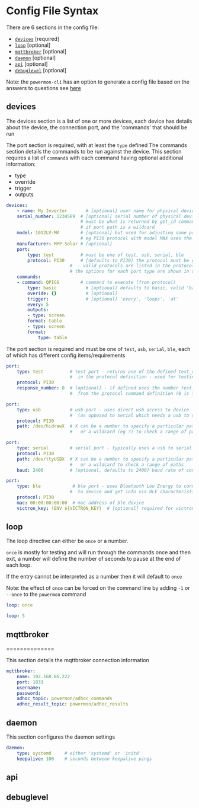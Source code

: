 # Config File Syntax

There are 6 sections in the config file:

* [`devices`](#devices) [required]
* [`loop`](#loop) [optional]
* [`mqttbroker`](#mqttbroker) [optional]
* [`daemon`](#daemon) [optional]
* [`api`](#api) [optional]
* [`debuglevel`](#debuglevel) [optional]

Note: the ``powermon-cli`` has an option to generate a config file based on the answers to questions see [here](usage.md#powermon-cli)


## devices
The devices section is a list of one or more devices, each device has details about the device, the connection port, and the 'commands' that should be run

The port section is required, with at least the ``type`` defined
The commands section details the commands to be run against the device. This section requires a list of ``command``s with each command having optional additional information:

* type
* override
* trigger
* outputs

``` yaml title='devices section example'
devices:
    - name: My Inverter       # [optional] user name for physical device
    serial_number: 1234589  # [optional] serial number of physical device
                            # must be what is returned by get_id command
                            # if port path is a wildcard
    model: 1012LV-MK        # [optional] but used for adjusting some protocols
                            # eg PI30 protocol with model MAX uses the MAX version of the protocol
    manufacturer: MPP-Solar # [optional]
    port:
        type: test          # must be one of test, usb, serial, ble
        protocol: PI30      # [defaults to PI30] the protocol must be defined for any type of port
                        #  - valid protocols are listed in the protocols document
                        # the options for each port type are shown in separate sections below
    commands:
    - command: QPIGS        # command to execute (from protocol)
        type: basic           # [optional] defaults to basic, valid 'basic', 'templated', 'cache_query'
        overide: {}           # [optional] 
        trigger:              # [optional] 'every', 'loops', 'at'
        every: 5
        outputs:
        - type: screen
        format: table
        - type: screen
        format:
            type: table
```

The port section is required and must be one of ``test``, ``usb``, ``serial``, ``ble``, each of which has different config items/requirements

```yaml title='port - test'
port:
    type: test          # test port - returns one of the defined test_responses 
                        #  in the protocol definition - used for testing protocols
    protocol: PI30
    response_number: 0  # [optional] - if defined uses the number test_response 
                        #  from the protocol command definition (0 is first test_response)
```

```yaml title='port - usb'
port:
    type: usb           # usb port - uses direct usb access to device 
                        #  (as opposed to serial which needs a usb to serial converter)
    protocol: PI30
    path: /dev/hidrawX  # X can be a number to specify a particular path
                        #   or a wildcard (eg ?) to check a range of paths 
```

```yaml title='port - serial'
port:
    type: serial        # serial port - typically uses a usb to serial converter to connect to the device
    protocol: PI30
    path: /dev/ttyUSBX  # X can be a number to specify a particular path
                        #   or a wildcard to check a range of paths 
    baud: 2400          # [optional, defaults to 2400] baud rate of connection 
```

```yaml title='port - ble'
port:
    type: ble            # ble port - uses Bluetooth Low Energy to connect 
                        #  to device and get info via BLE characteristics 
    protocol: PI30
    mac: 00:00:00:00:00  # mac address of ble device
    victron_key: !ENV ${VICTRON_KEY}  # [optional] required for victron devices - see XXXX document
```

## loop
The loop directive can either be ``once`` or a number. 

``once`` is mostly for testing and will run through the commands once and then exit, 
a number will define the number of seconds to pause at the end of each loop.

If the entry cannot be interpreted as a number then it will default to ``once``

Note: the effect of ``once`` can be forced on the command line by adding ``-1`` or ``--once`` to the ``powermon`` command

```yaml title='loop section example - will run through the commands once and then exit'
loop: once
```

```yaml title='loop section example - will add 5 sec delay to end of each loop'
loop: 5
```

## mqttbroker
==============

This section details the mqttbroker connection information

```yaml title='mqttbroker section example'
mqttbroker:
    name: 192.168.86.222
    port: 1833
    username:
    password:
    adhoc_topic: powermon/adhoc_commands
    adhoc_result_topic: powermon/adhoc_results
```


## daemon

This section configures the daemon settings

```yaml title='daemon section example'
daemon:
    type: systemd     # either 'systemd' or 'initd'
    keepalive: 100    # seconds between keepalive pings
```

## api


## debuglevel

